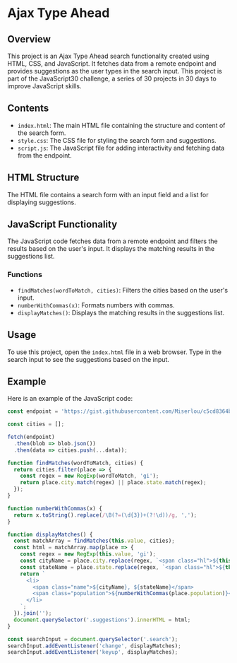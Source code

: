 # Ajax Type Ahead

## Overview
This project is an Ajax Type Ahead search functionality created using HTML, CSS, and JavaScript. It fetches data from a remote endpoint and provides suggestions as the user types in the search input. This project is part of the JavaScript30 challenge, a series of 30 projects in 30 days to improve JavaScript skills.

## Contents
- `index.html`: The main HTML file containing the structure and content of the search form.
- `style.css`: The CSS file for styling the search form and suggestions.
- `script.js`: The JavaScript file for adding interactivity and fetching data from the endpoint.

## HTML Structure
The HTML file contains a search form with an input field and a list for displaying suggestions.

## JavaScript Functionality
The JavaScript code fetches data from a remote endpoint and filters the results based on the user's input. It displays the matching results in the suggestions list.

### Functions
- `findMatches(wordToMatch, cities)`: Filters the cities based on the user's input.
- `numberWithCommas(x)`: Formats numbers with commas.
- `displayMatches()`: Displays the matching results in the suggestions list.

## Usage
To use this project, open the `index.html` file in a web browser. Type in the search input to see the suggestions based on the input.

## Example
Here is an example of the JavaScript code:
```javascript
const endpoint = 'https://gist.githubusercontent.com/Miserlou/c5cd8364bf9b2420bb29/raw/2bf258763cdddd704f8ffd3ea9a3e81d25e2c6f6/cities.json';

const cities = [];

fetch(endpoint)
  .then(blob => blob.json())
  .then(data => cities.push(...data));

function findMatches(wordToMatch, cities) {
  return cities.filter(place => {
    const regex = new RegExp(wordToMatch, 'gi');
    return place.city.match(regex) || place.state.match(regex);
  });
}

function numberWithCommas(x) {
  return x.toString().replace(/\B(?=(\d{3})+(?!\d))/g, ',');
}

function displayMatches() {
  const matchArray = findMatches(this.value, cities);
  const html = matchArray.map(place => {
    const regex = new RegExp(this.value, 'gi');
    const cityName = place.city.replace(regex, `<span class="hl">${this.value}</span>`);
    const stateName = place.state.replace(regex, `<span class="hl">${this.value}</span>`);
    return `
      <li>
        <span class="name">${cityName}, ${stateName}</span>
        <span class="population">${numberWithCommas(place.population)}</span>
      </li>
    `;
  }).join('');
  document.querySelector('.suggestions').innerHTML = html;
}

const searchInput = document.querySelector('.search');
searchInput.addEventListener('change', displayMatches);
searchInput.addEventListener('keyup', displayMatches);